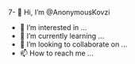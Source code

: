 7- 👋 Hi, I’m @AnonymousKovzi
- 👀 I’m interested in ...
- 🌱 I’m currently learning ...
- 💞️ I’m looking to collaborate on ...
- 📫 How to reach me ...

<!---
AnonymousKovzi/AnonymousKovzi is a ✨ special ✨ repository because its `README.md` (this file) appears on your GitHub profile.
You can click the Preview link to take a look at your changes.
--->
